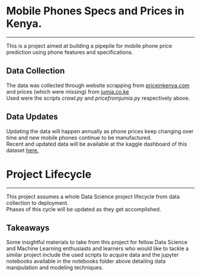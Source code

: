 # Mobile Phones Specs and Prices in Kenya.

-----
This is a project aimed at building a pipepile for mobile phone price prediction using phone features and specifications.

## Data Collection
The data was collected through website scrapping from [priceinkenya.com](https://www.priceinkenya.com) and prices (which were missing) from [jumia.co.ke](https://www.jumia.co.ke)  
Used were the scripts *crawl.py* and *pricefromjumia.py* respectively above.

## Data Updates
Updating the data will happen annually as phone prices keep changing over time and new mobile phones continue to be manufactured.  
Recent and updated data will be available at the kaggle dashboard of this dataset [here.](https://www.kaggle.com/lyraxvinns/mobile-phones-specifications-and-prices-in-kenya)

# Project Lifecycle

-----
This project assumes a whole Data Science project lifecycle from data collection to deployment.  
Phases of this cycle will be updated as they get accomplished.

## Takeaways
Some insightful materials to take from this project for fellow Data Science and Machine Learning enthusiasts and learners who would like to tackle a similar project include the used scripts to acquire data and the jupyter notebooks available in the notebooks folder above detailing data manipulation and modeling techniques.  
